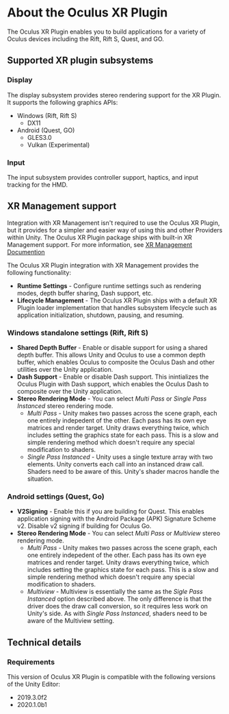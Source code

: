 # About the Oculus XR Plugin

The Oculus XR Plugin enables you to build applications for a variety of Oculus devices including the Rift, Rift S, Quest, and GO.

## Supported XR plugin subsystems

### Display 

The display subsystem provides stereo rendering support for the XR Plugin. It supports the following graphics APIs:

* Windows (Rift, Rift S)
    * DX11
* Android (Quest, GO)
    * GLES3.0
    * Vulkan (Experimental)

### Input 

The input subsystem provides controller support, haptics, and input tracking for the HMD.

## XR Management support

Integration with XR Management isn't required to use the Oculus XR Plugin, but it provides for a simpler and easier way of using this and other Providers within Unity. The Oculus XR Plugin package ships with built-in XR Management support. For more information, see [XR Management Documention](https://developer.oculus.com/documentation/quest/latest/concepts/mobile-ffr/)

The Oculus XR Plugin integration with XR Management provides the following functionality:

* **Runtime Settings** - Configure runtime settings such as rendering modes, depth buffer sharing, Dash support, etc.
* **Lifecycle Management** - The Oculus XR Plugin ships with a default XR Plugin loader implementation that handles subsystem lifecycle such as application initialization, shutdown, pausing, and resuming.

### Windows standalone settings (Rift, Rift S)

* **Shared Depth Buffer** - Enable or disable support for using a shared depth buffer. This allows Unity and Oculus to use a common depth buffer, which enables Oculus to composite the Oculus Dash and other utilities over the Unity application.
* **Dash Support** - Enable or disable Dash support. This inintializes the Oculus Plugin with Dash support, which enables the Oculus Dash to composite over the Unity application.
* **Stereo Rendering Mode** - You can select *Multi Pass* or *Single Pass Instanced* stereo rendering mode.
	* *Multi Pass* - Unity makes two passes across the scene graph, each one entirely indepedent of the other. Each pass has its own eye matrices and render target. Unity draws everything twice, which includes setting the graphics state for each pass. This is a slow and simple rendering method which doesn't require any special modification to shaders.
	* *Single Pass Instanced* - Unity uses a single texture array with two elements. Unity converts each call into an instanced draw call. Shaders need to be aware of this. Unity's shader macros handle the situation. 

### Android settings (Quest, Go)

* **V2Signing** - Enable this if you are building for Quest. This enables application signing with the Android Package (APK) Signature Scheme v2. Disable v2 signing if building for Oculus Go.
* **Stereo Rendering Mode** - You can select *Multi Pass* or *Multiview* stereo rendering mode.
	* *Multi Pass* - Unity makes two passes across the scene graph, each one entirely indepedent of the other. Each pass has its own eye matrices and render target. Unity draws everything twice, which includes setting the graphics state for each pass. This is a slow and simple rendering method which doesn't require any special modification to shaders.
	* *Multiview* - Multiview is essentially the same as the *Sigle Pass Instanced* option described above. The only difference is that the driver does the draw call conversion, so it requires less work on Unity's side. As with *Single Pass Instanced*, shaders need to be aware of the Multiview setting.  

## Technical details

### Requirements

This version of Oculus XR Plugin is compatible with the following versions of the Unity Editor:
 - 2019.3.0f2 
 - 2020.1.0b1
